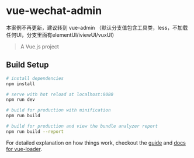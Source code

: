 # vue-wechat-admin
本案例不再更新，建议转到 vue-admin （默认分支值包含工具类，less，不加载任何UI，分支里面有elementUI/iviewUI/vuxUI）
> A Vue.js project

## Build Setup

``` bash
# install dependencies
npm install

# serve with hot reload at localhost:8080
npm run dev

# build for production with minification
npm run build

# build for production and view the bundle analyzer report
npm run build --report
```

For detailed explanation on how things work, checkout the [guide](http://vuejs-templates.github.io/webpack/) and [docs for vue-loader](http://vuejs.github.io/vue-loader).
